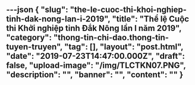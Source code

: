 ---json
{
    "slug": "the-le-cuoc-thi-khoi-nghiep-tinh-dak-nong-lan-i-2019",
    "title": "Thể lệ Cuộc thi Khởi nghiệp tỉnh Đắk Nông lần I năm 2019",
    "category": "thong-tin-chi-dao.thong-tin-tuyen-truyen",
    "tag": [],
    "layout": "post.html",
    "date": "2019-07-23T14:47:00.000Z",
    "draft": false,
    "upload-image": "/img/TLCTKN07.PNG",
    "description": "",
    "banner": "",
    "__content__": ""
}
---
<p><img alt="" src="/img/TLCTKN01.PNG" /></p>

<p><img alt="" src="/img/TLCTKN02.PNG" /></p>

<p><img alt="" src="/img/TLCTKN03.PNG" /></p>

<p><img alt="" src="/img/TLCTKN04.PNG" /></p>

<p><img alt="" src="/img/TLCTKN05.PNG" /></p>

<p><img alt="" src="/img/TLCTKN06.PNG" /></p>

<p><img alt="" src="/img/TLCTKN07.PNG" /></p>

<p>&nbsp;</p>

